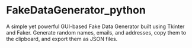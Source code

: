 # FakeDataGenerator_python
A simple yet powerful GUI-based Fake Data Generator built using Tkinter and Faker. Generate random names, emails, and addresses, copy them to the clipboard, and export them as JSON files.
